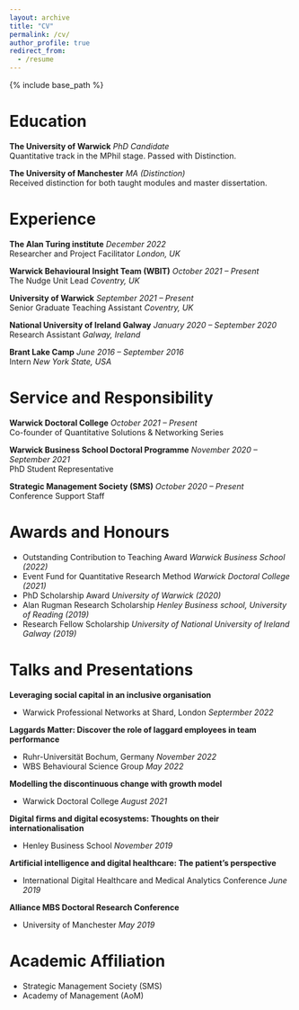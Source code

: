 ```yaml
---
layout: archive
title: "CV"
permalink: /cv/
author_profile: true
redirect_from:
  - /resume
---
```


{% include base_path %}

# Education

**The University of Warwick** *PhD Candidate*  
Quantitative track in the MPhil stage. Passed with Distinction.

**The University of Manchester** *MA (Distinction)*  
Received distinction for both taught modules and master dissertation.

# Experience

**The Alan Turing institute** *December 2022*  
Researcher and Project Facilitator *London, UK*

**Warwick Behavioural Insight Team (WBIT)** *October 2021 – Present*  
The Nudge Unit Lead *Coventry, UK*

**University of Warwick** *September 2021 – Present*  
Senior Graduate Teaching Assistant *Coventry, UK*

**National University of Ireland Galway** *January 2020 – September 2020*  
Research Assistant *Galway, Ireland*

**Brant Lake Camp** *June 2016 – September 2016*  
Intern *New York State, USA*

# Service and Responsibility

**Warwick Doctoral College** *October 2021 – Present*  
Co-founder of Quantitative Solutions & Networking Series 

**Warwick Business School Doctoral Programme** *November 2020 – September 2021*  
PhD Student Representative

**Strategic Management Society (SMS)** *October 2020 – Present*  
Conference Support Staff

# Awards and Honours 
 
* Outstanding Contribution to Teaching Award *Warwick Business School (2022)*
* Event Fund for Quantitative Research Method *Warwick Doctoral College (2021)*
* PhD Scholarship Award *University of Warwick (2020)*
* Alan Rugman Research Scholarship *Henley Business school, University of Reading (2019)*
* Research Fellow Scholarship *University of National University of Ireland Galway (2019)*

# Talks and Presentations

**Leveraging social capital in an inclusive organisation**  
 * Warwick Professional Networks at Shard, London *Septermber 2022*

**Laggards Matter: Discover the role of laggard employees in team performance**  
 * Ruhr-Universität Bochum, Germany *November 2022* 
 * WBS Behavioural Science Group *May 2022*

**Modelling the discontinuous change with growth model**  
 * Warwick Doctoral College *August 2021*

**Digital firms and digital ecosystems: Thoughts on their internationalisation**  
 * Henley Business School *November 2019*

**Artificial intelligence and digital healthcare: The patient’s perspective**  
 * International Digital Healthcare and Medical Analytics Conference *June 2019*

**Alliance MBS Doctoral Research Conference**  
* University of Manchester *May 2019*


# Academic Affiliation 
* Strategic Management Society (SMS)
* Academy of Management (AoM) 


